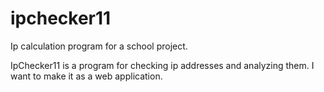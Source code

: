 # ipchecker11
Ip calculation program for a school project.

IpChecker11 is a program for checking ip addresses and analyzing them.
I want to make it as a web application.

